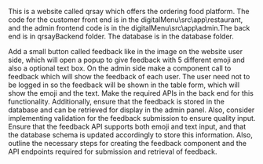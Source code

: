 This is a website called qrsay which offers the ordering food platform. The code for the customer front end is in the digitalMenu\src\app\restaurant, and the admin frontend code is in the digitalMenu\src\app\admin.The back end is in qrsayBackend folder. The database is in the database folder.



 Add a small button called feedback like in the image on the website user side, which will open a popup to give feedback with
5 different emoji and also a optional text box. On the admin side make a component call to feedback which will show the feedback of each user. The user need not to be logged in so the feedback will be shown in the table form, which will show the emoji and the text. Make the required APIs in the back end for this functionality. Additionally, ensure that the feedback is stored in the database and can be retrieved for display in the admin panel. Also, consider implementing validation for the feedback submission to ensure quality input. Ensure that the feedback API supports both emoji and text input, and that the database schema is updated accordingly to store this information. Also, outline the necessary steps for creating the feedback component and the API endpoints required for submission and retrieval of feedback.
